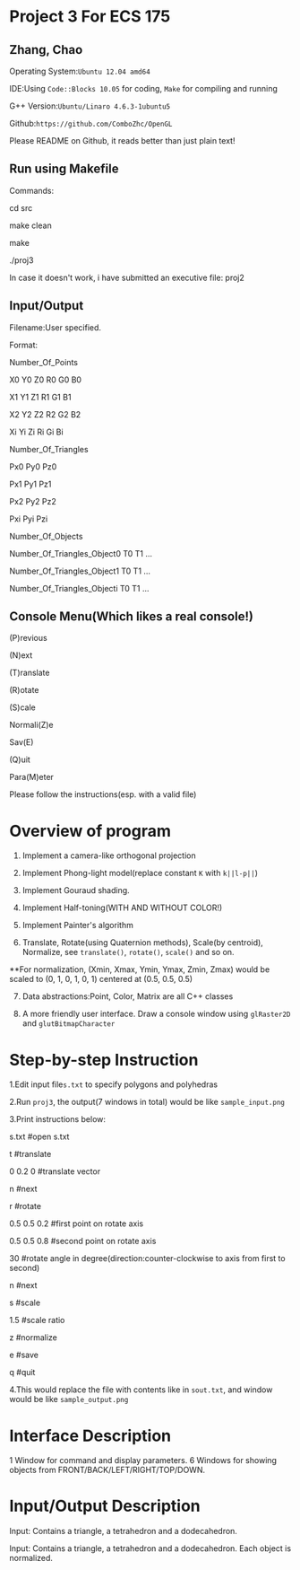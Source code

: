 Project 3 For ECS 175
=====================
Zhang, Chao
-----------
Operating System:`Ubuntu 12.04 amd64`

IDE:Using `Code::Blocks 10.05` for coding, `Make` for compiling and running

G++ Version:`Ubuntu/Linaro 4.6.3-1ubuntu5`

Github:`https://github.com/ComboZhc/OpenGL`

Please README on Github, it reads better than just plain text!

Run using Makefile
------------------
Commands:

cd src

make clean

make

./proj3


In case it doesn't work, i have submitted an executive file: proj2

Input/Output
------------
Filename:User specified.

Format:

Number_Of_Points

X0 Y0 Z0 R0 G0 B0

X1 Y1 Z1 R1 G1 B1

X2 Y2 Z2 R2 G2 B2

Xi Yi Zi Ri Gi Bi

Number_Of_Triangles

Px0 Py0 Pz0

Px1 Py1 Pz1

Px2 Py2 Pz2

Pxi Pyi Pzi

Number_Of_Objects

Number_Of_Triangles_Object0 T0 T1 ...

Number_Of_Triangles_Object1 T0 T1 ...

Number_Of_Triangles_Objecti T0 T1 ...

Console Menu(Which likes a real console!)
-----------------

(P)revious 

(N)ext 

(T)ranslate 

(R)otate 

(S)cale 

Normali(Z)e 

Sav(E) 

(Q)uit

Para(M)eter

Please follow the instructions(esp. with a valid file) 

Overview of program
===================
1. Implement a camera-like orthogonal projection

2. Implement Phong-light model(replace constant `K` with `k||l-p||`)

3. Implement Gouraud shading.

4. Implement Half-toning(WITH AND WITHOUT COLOR!)

5. Implement Painter's algorithm

6. Translate, Rotate(using Quaternion methods), Scale(by centroid), Normalize, see `translate()`, `rotate()`, `scale()` and so on.

**For normalization, (Xmin, Xmax, Ymin, Ymax, Zmin, Zmax) would be scaled to (0, 1, 0, 1, 0, 1) centered at (0.5, 0.5, 0.5)

7. Data abstractions:Point, Color, Matrix are all C++ classes

8. A more friendly user interface. Draw a console window using `glRaster2D` and `glutBitmapCharacter`

Step-by-step Instruction
========================
1.Edit input file`s.txt` to specify polygons and polyhedras

2.Run `proj3`, the output(7 windows in total) would be like `sample_input.png`

3.Print instructions below:

s.txt #open s.txt

t #translate

0 0.2 0 #translate vector

n #next

r #rotate

0.5 0.5 0.2 #first point on rotate axis

0.5 0.5 0.8 #second point on rotate axis

30 #rotate angle in degree(direction:counter-clockwise to axis from first to second)

n #next

s #scale

1.5 #scale ratio

z #normalize

e #save

q #quit

4.This would replace the file with contents like in `sout.txt`, and window would be like `sample_output.png`

Interface Description
=====================
1 Window for command and display parameters.
6 Windows for showing objects from FRONT/BACK/LEFT/RIGHT/TOP/DOWN.

Input/Output Description
========================
Input: Contains a triangle, a tetrahedron and a dodecahedron.

Input: Contains a triangle, a tetrahedron and a dodecahedron. Each object is normalized.


